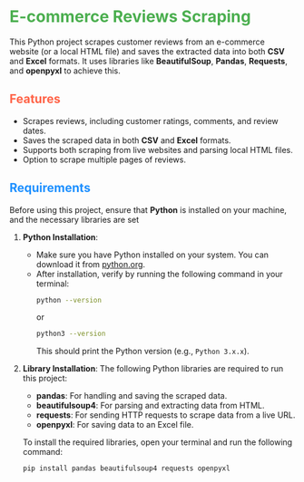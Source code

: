 # <span style="color:#4CAF50;">E-commerce Reviews Scraping</span>

This Python project scrapes customer reviews from an e-commerce website (or a local HTML file) and saves the extracted data into both **CSV** and **Excel** formats. It uses libraries like **BeautifulSoup**, **Pandas**, **Requests**, and **openpyxl** to achieve this.

## <span style="color:#FF6347;">Features</span>
- Scrapes reviews, including customer ratings, comments, and review dates.
- Saves the scraped data in both **CSV** and **Excel** formats.
- Supports both scraping from live websites and parsing local HTML files.
- Option to scrape multiple pages of reviews.

## <span style="color:#1E90FF;">Requirements</span>

Before using this project, ensure that **Python** is installed on your machine, and the necessary libraries are set


1. **Python Installation**:
   - Make sure you have Python installed on your system. You can download it from [python.org](https://www.python.org/downloads/).
   - After installation, verify by running the following command in your terminal:
     ```bash
     python --version
     ```
     or
     ```bash
     python3 --version
     ```
     This should print the Python version (e.g., `Python 3.x.x`).

2. **Library Installation**:
   The following Python libraries are required to run this project:
   - **pandas**: For handling and saving the scraped data.
   - **beautifulsoup4**: For parsing and extracting data from HTML.
   - **requests**: For sending HTTP requests to scrape data from a live URL.
   - **openpyxl**: For saving data to an Excel file.

   To install the required libraries, open your terminal and run the following command:
   
   ```bash
   pip install pandas beautifulsoup4 requests openpyxl
